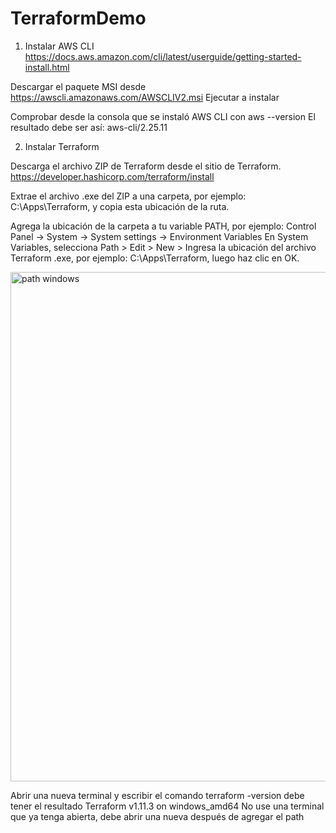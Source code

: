 # TerraformDemo

1. Instalar AWS CLI
https://docs.aws.amazon.com/cli/latest/userguide/getting-started-install.html

Descargar el paquete MSI desde https://awscli.amazonaws.com/AWSCLIV2.msi
Ejecutar a instalar

Comprobar desde la consola que se instaló AWS CLI con aws --version
El resultado debe ser así: aws-cli/2.25.11 

2. Instalar Terraform
   
Descarga el archivo ZIP de Terraform desde el sitio de Terraform.
https://developer.hashicorp.com/terraform/install

Extrae el archivo .exe del ZIP a una carpeta, por ejemplo: C:\Apps\Terraform, y copia esta ubicación de la ruta.

Agrega la ubicación de la carpeta a tu variable PATH, por ejemplo: Control Panel -> System -> System settings -> Environment Variables
En System Variables, selecciona Path > Edit > New > Ingresa la ubicación del archivo Terraform .exe, por ejemplo: C:\Apps\Terraform, luego haz clic en OK.

<img width="815" alt="path windows" src="https://github.com/user-attachments/assets/f400ee83-abac-48bc-9729-7ec4c842b986" />

Abrir una nueva terminal y escribir el comando terraform -version
debe tener el resultado Terraform v1.11.3 on windows_amd64
No use una terminal que ya tenga abierta, debe abrir una nueva después de agregar el path
